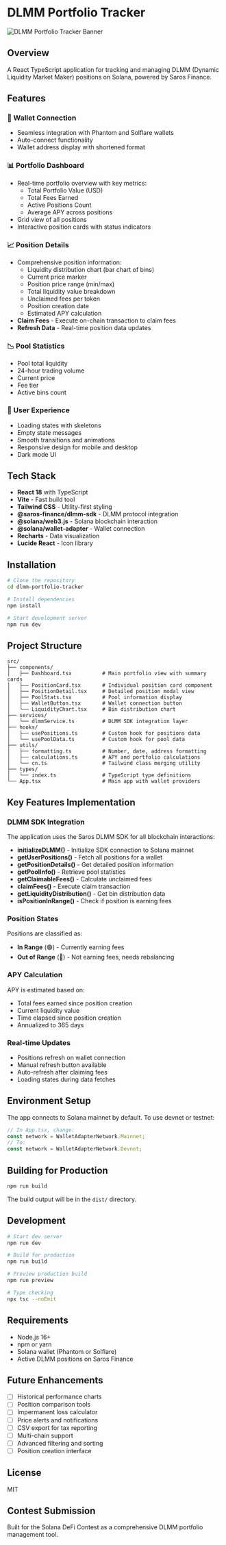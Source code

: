 # DLMM Portfolio Tracker

![DLMM Portfolio Tracker Banner](.github/Banner.png)


## Overview

A React TypeScript application for tracking and managing DLMM (Dynamic Liquidity Market Maker) positions on Solana, powered by Saros Finance.

## Features

### 🔐 Wallet Connection
- Seamless integration with Phantom and Solflare wallets
- Auto-connect functionality
- Wallet address display with shortened format

### 📊 Portfolio Dashboard
- Real-time portfolio overview with key metrics:
  - Total Portfolio Value (USD)
  - Total Fees Earned
  - Active Positions Count
  - Average APY across positions
- Grid view of all positions
- Interactive position cards with status indicators

### 📈 Position Details
- Comprehensive position information:
  - Liquidity distribution chart (bar chart of bins)
  - Current price marker
  - Position price range (min/max)
  - Total liquidity value breakdown
  - Unclaimed fees per token
  - Position creation date
  - Estimated APY calculation
- **Claim Fees** - Execute on-chain transaction to claim fees
- **Refresh Data** - Real-time position data updates

### 📉 Pool Statistics
- Pool total liquidity
- 24-hour trading volume
- Current price
- Fee tier
- Active bins count

### 🎨 User Experience
- Loading states with skeletons
- Empty state messages
- Smooth transitions and animations
- Responsive design for mobile and desktop
- Dark mode UI

## Tech Stack

- **React 18** with TypeScript
- **Vite** - Fast build tool
- **Tailwind CSS** - Utility-first styling
- **@saros-finance/dlmm-sdk** - DLMM protocol integration
- **@solana/web3.js** - Solana blockchain interaction
- **@solana/wallet-adapter** - Wallet connection
- **Recharts** - Data visualization
- **Lucide React** - Icon library

## Installation

```bash
# Clone the repository
cd dlmm-portfolio-tracker

# Install dependencies
npm install

# Start development server
npm run dev
```

## Project Structure

```
src/
├── components/
│   ├── Dashboard.tsx          # Main portfolio view with summary cards
│   ├── PositionCard.tsx       # Individual position card component
│   ├── PositionDetail.tsx     # Detailed position modal view
│   ├── PoolStats.tsx          # Pool information display
│   ├── WalletButton.tsx       # Wallet connection button
│   └── LiquidityChart.tsx     # Bin distribution chart
├── services/
│   └── dlmmService.ts         # DLMM SDK integration layer
├── hooks/
│   ├── usePositions.ts        # Custom hook for positions data
│   └── usePoolData.ts         # Custom hook for pool data
├── utils/
│   ├── formatting.ts          # Number, date, address formatting
│   ├── calculations.ts        # APY and portfolio calculations
│   └── cn.ts                  # Tailwind class merging utility
├── types/
│   └── index.ts               # TypeScript type definitions
└── App.tsx                    # Main app with wallet providers
```

## Key Features Implementation

### DLMM SDK Integration

The application uses the Saros DLMM SDK for all blockchain interactions:

- **initializeDLMM()** - Initialize SDK connection to Solana mainnet
- **getUserPositions()** - Fetch all positions for a wallet
- **getPositionDetails()** - Get detailed position information
- **getPoolInfo()** - Retrieve pool statistics
- **getClaimableFees()** - Calculate unclaimed fees
- **claimFees()** - Execute claim transaction
- **getLiquidityDistribution()** - Get bin distribution data
- **isPositionInRange()** - Check if position is earning fees

### Position States

Positions are classified as:
- **In Range** (🟢) - Currently earning fees
- **Out of Range** (🔴) - Not earning fees, needs rebalancing

### APY Calculation

APY is estimated based on:
- Total fees earned since position creation
- Current liquidity value
- Time elapsed since position creation
- Annualized to 365 days

### Real-time Updates

- Positions refresh on wallet connection
- Manual refresh button available
- Auto-refresh after claiming fees
- Loading states during data fetches

## Environment Setup

The app connects to Solana mainnet by default. To use devnet or testnet:

```typescript
// In App.tsx, change:
const network = WalletAdapterNetwork.Mainnet;
// To:
const network = WalletAdapterNetwork.Devnet;
```

## Building for Production

```bash
npm run build
```

The build output will be in the `dist/` directory.

## Development

```bash
# Start dev server
npm run dev

# Build for production
npm run build

# Preview production build
npm run preview

# Type checking
npx tsc --noEmit
```

## Requirements

- Node.js 16+
- npm or yarn
- Solana wallet (Phantom or Solflare)
- Active DLMM positions on Saros Finance

## Future Enhancements

- [ ] Historical performance charts
- [ ] Position comparison tools
- [ ] Impermanent loss calculator
- [ ] Price alerts and notifications
- [ ] CSV export for tax reporting
- [ ] Multi-chain support
- [ ] Advanced filtering and sorting
- [ ] Position creation interface

## License

MIT

## Contest Submission

Built for the Solana DeFi Contest as a comprehensive DLMM portfolio management tool.
